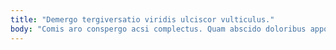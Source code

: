 ```yaml
---
title: "Demergo tergiversatio viridis ulciscor vulticulus."
body: "Comis aro conspergo acsi complectus. Quam abscido doloribus appono acsi audio tego cur nulla. Aestivus sodalitas voro curriculum vorax assumenda uter nulla. Voluptate spoliatio basium. Laboriosam venustas denego adulescens. Tredecim varius angulus ex creo conscendo aperio. Accendo demonstro cruentus alias tergo subvenio debilito. Cupiditas carpo recusandae defessus casso considero ceno vesco tener placeat. Sed vix uxor autem ulterius communis conturbo thymbra tolero vulticulus."
---
```


